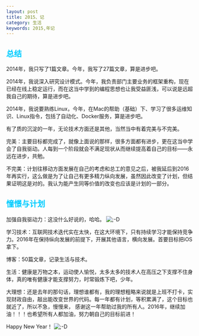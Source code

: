 ```yaml
---
layout: post
title: 2015、记
category: 生活
keywords: 2015,年记
---
```


<h2><span style="color: #00ccff;"><strong>总结</strong></span></h2>
<p>2014年，我只写了1篇文章。今年，我写了27篇文章，算是进步吧。</p>
<p>2014年，我说深入研究设计模式。今年，我负责部门主要业务的框架重构，现在已经在线上稳定运行，而在这当中学到的编程思想也让我受益匪浅，可以说是远超我自己的期待，算是进步吧。</p>
<p>2014年，我说要熟练Linux，今年，在Mac的帮助（基础）下、学习了很多运维知识、Linux指令，包括了自动化、Docker服务，算是进步吧。</p>
<p>有了质的沉淀的一年，无论技术方面还是其他，当然当中有着完美与不完美。</p>
<p>完美：主要目标都完成了，就像上面说的那样，很多方面都有进步，更在这当中学会了自我驱动。人每到一个阶段就会不满足现状从而继续提高着自己的目标——永远在进步，共勉。</p>
<p>不完美：计划往移动方面发展在自己的考虑和总工的意见之后，被我延后到2016年再实行，这么做是为了让自己有更多精力纵向发展，虽然因此改变了计划，但结果证明这是对的。我认为能产生同等价值的改变也应该是计划的一部分。</p>
<h2><span style="color: #00ccff;">憧憬与计划</span></h2>
<p>加强自我驱动力：这没什么好说的，哈哈。 
</script><img alt=";-D" class="wp-smiley colorbox-389" pagespeed_url_hash="3590569567" src="http://www.gitdc.com/wp-includes/images/smilies/icon_razz.gif"></p>
<p>学习技术：互联网技术迭代实在太快，在这大环境下，只有持续学习才能保持竞争力。2016年在保持纵向发展的前提下，开展其他语言，横向发展。首要目标把iOS拿下。</p>
<p>博客：50篇文章，记录生活与技术。</p>
<p>生活：健康是万物之本，运动使人愉悦，太多太多的技术人在高压之下支撑不住身体，真的唯有健康才能支撑努力，时常锻炼下吧，少年。</p>
<p>大理想：还是去年的那句话，理想谁都有，我的理想粗略来说就是上班不打卡，实现财政自由，敲出能改变世界的代码。每一年都有计划，等积累满了，这个目标也就近了，所以不急，慢慢来， 感谢这一年帮助过我的所有人。2016年，继续加油！！！也希望所有人都加油，努力朝自己的目标前进！</p>
<p>Happy New Year！ <img alt=";-D" class="wp-smiley colorbox-389" pagespeed_url_hash="3590569567" src="http://www.gitdc.com/wp-includes/images/smilies/icon_razz.gif"></p>
<p>&nbsp;</p>